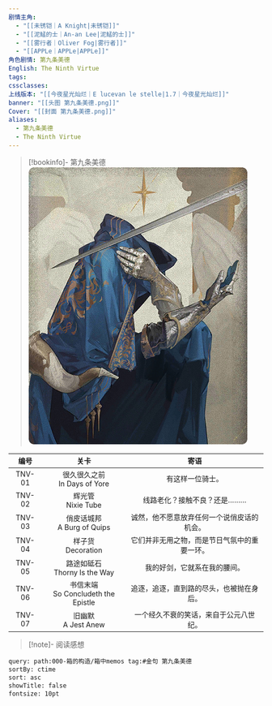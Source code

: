 ```yaml
---
剧情主角:
  - "[[未锈铠｜A Knight|未锈铠]]"
  - "[[泥鯭的士｜An-an Lee|泥鯭的士]]"
  - "[[雾行者｜Oliver Fog|雾行者]]"
  - "[[APPLe｜APPLe|APPLe]]"
角色剧情: 第九条美德
English: The Ninth Virtue
tags: 
cssclasses: 
上线版本: "[[今夜星光灿烂｜E lucevan le stelle|1.7｜今夜星光灿烂]]"
banner: "[[头图 第九条美德.png]]"
Cover: "[[封面 第九条美德.png]]"
aliases:
  - 第九条美德
  - The Ninth Virtue
---
```

> [!bookinfo]- 第九条美德
> ![封面 第九条美德](assets/未锈铠·第九条美德.assets/封面%20第九条美德.png)
> 
|  编号  |                  关卡                  |                     寄语                     |
| :----: | :------------------------------------: | :------------------------------------------: |
| TNV-01 |    很久很久之前<br/>In Days of Yore    |               有这样一位骑士。               |
| TNV-02 |         辉光管<br/>Nixie Tube          |         线路老化？接触不良？还是………          |
| TNV-03 |    俏皮话城邦<br />A Burg of Quips     |  诚然，他不愿意放弃任何一个说俏皮话的机会。  |
| TNV-04 |         样子货<br/>Decoration          | 它们并非无用之物，而是节日气氛中的重要一环。 |
| TNV-05 |    路途如砥石<br/>Thorny Is the Way    |         我的好剑，它就系在我的腰间。         |
| TNV-06 | 书信末端<br/>So Concludeth the Epistle |   追逐，追逐，直到路的尽头，也被抛在身后。   |
| TNV-07 |         旧幽默<br/>A Jest Anew         |    一个经久不衰的笑话，来自于公元八世纪。    |

> [!note]- 阅读感想

~~~~note-gallery
query: path:000-箱的构造/箱中memos tag:#金句 第九条美德
sortBy: ctime
sort: asc
showTitle: false
fontsize: 10pt
~~~~